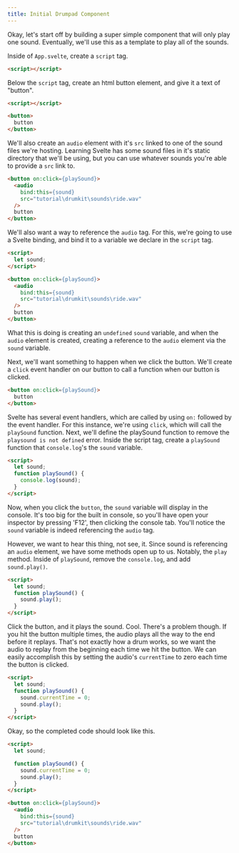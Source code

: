 ```yaml
---
title: Initial Drumpad Component
---
```

Okay, let's start off by building a super simple component that will only play one sound. Eventually, we'll use this as a template to play all of the sounds.

Inside of `App.svelte`, create a `script` tag.

```html
<script></script>
```

Below the `script` tag, create an html button element, and give it a text of "button".

```html
<script></script>

<button>
  button
</button>
```

We'll also create an `audio` element with it's `src` linked to one of the sound files we're hosting. Learning Svelte has some sound files in it's static directory that we'll be using, but you can use whatever sounds you're able to provide a `src` link to. 

```html
<button on:click={playSound}>
  <audio 
    bind:this={sound} 
    src="tutorial\drumkit\sounds\ride.wav"
  /> 
  button
</button>
```

We'll also want a way to reference the `audio` tag. For this, we're going to use a Svelte binding, and bind it to a variable we declare in the `script` tag.

```html
<script>
  let sound;
</script>

<button on:click={playSound}>
  <audio 
    bind:this={sound} 
    src="tutorial\drumkit\sounds\ride.wav"
  /> 
  button
</button>
```

What this is doing is creating an `undefined` `sound` variable, and when the `audio` element is created, creating a reference to the `audio` element via the `sound` variable.

Next, we'll want something to happen when we click the button. We'll create a `click` event handler on our button to call a function when our button is clicked.

```html
<button on:click={playSound}>
  button
</button>
```

Svelte has several event handlers, which are called by using `on:` followed by the event handler. For this instance, we're using `click`, which will call the `playSound` function. Next, we'll define the playSound function to remove the `playsound is not defined` error. Inside the script tag, create a `playSound` function that `console.log`'s the `sound` variable.

```html
<script>
  let sound;
  function playSound() {
    console.log(sound);
  }
</script>
```

Now, when you click the `button`, the `sound` variable will display in the console. It's too big for the built in console, so you'll have open your inspector by pressing 'F12', then clicking the console tab. You'll notice the `sound` variable is indeed referencing the `audio` tag.

However, we want to hear this thing, not see, it. Since sound is referencing an `audio` element, we have some methods open up to us. Notably, the `play` method. Inside of `playSound`, remove the `console.log`, and add `sound.play()`.

```html
<script>
  let sound;
  function playSound() {
    sound.play();
  }
</script>
```

Click the button, and it plays the sound. Cool. There's a problem though. If you hit the button multiple times, the audio plays all the way to the end before it replays. That's not exactly how a drum works, so we want the audio to replay from the beginning each time we hit the button. We can easily accomplish this by setting the audio's `currentTime` to zero each time the button is clicked.

```html
<script>
  let sound;
  function playSound() {
    sound.currentTime = 0;
    sound.play();
  }
</script>
```

Okay, so the completed code should look like this.

```html
<script>
  let sound;

  function playSound() {
    sound.currentTime = 0;
    sound.play();
  }
</script>

<button on:click={playSound}>
  <audio 
    bind:this={sound} 
    src="tutorial\drumkit\sounds\ride.wav"
  /> 
  button
</button>
```
